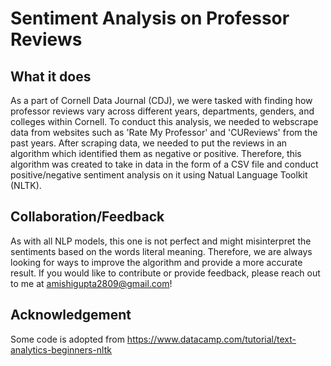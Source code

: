 # Sentiment Analysis on Professor Reviews

## What it does
As a part of Cornell Data Journal (CDJ), we were tasked with finding how professor reviews vary across different years, departments, genders, and colleges within Cornell. To conduct this analysis, we needed to webscrape data from websites such as 'Rate My Professor' and 'CUReviews' from the past years. After scraping data, we needed to put the reviews in an algorithm which identified them as negative or positive. Therefore, this algorithm was created to take in data in the form of a CSV file and conduct positive/negative sentiment analysis on it using Natual Language Toolkit (NLTK). 

## Collaboration/Feedback
As with all NLP models, this one is not perfect and might misinterpret the sentiments based on the words literal meaning. Therefore, we are always looking for ways to improve the algorithm and provide a more accurate result. If you would like to contribute or provide feedback, please reach out to me at amishigupta2809@gmail.com!


## Acknowledgement
Some code is adopted from https://www.datacamp.com/tutorial/text-analytics-beginners-nltk
